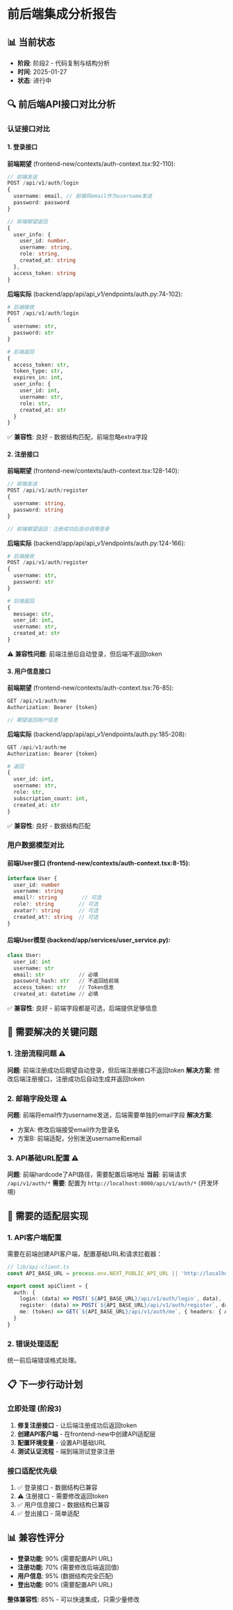 # 前后端集成分析报告

## 📊 当前状态
- **阶段**: 阶段2 - 代码复制与结构分析
- **时间**: 2025-01-27
- **状态**: 进行中

## 🔍 前后端API接口对比分析

### 认证接口对比

#### 1. 登录接口
**前端期望** (frontend-new/contexts/auth-context.tsx:92-110):
```typescript
// 前端发送
POST /api/v1/auth/login
{
  username: email, // 前端将email作为username发送
  password: password
}

// 前端期望返回
{
  user_info: {
    user_id: number,
    username: string,
    role: string,
    created_at: string
  },
  access_token: string
}
```

**后端实际** (backend/app/api/api_v1/endpoints/auth.py:74-102):
```python
# 后端接收
POST /api/v1/auth/login
{
  username: str,
  password: str
}

# 后端返回
{
  access_token: str,
  token_type: str,
  expires_in: int,
  user_info: {
    user_id: int,
    username: str,
    role: str,
    created_at: str
  }
}
```

✅ **兼容性**: 良好 - 数据结构匹配，前端忽略extra字段

#### 2. 注册接口
**前端期望** (frontend-new/contexts/auth-context.tsx:128-140):
```typescript
// 前端发送
POST /api/v1/auth/register  
{
  username: string,
  password: string
}

// 前端期望返回：注册成功后自动调用登录
```

**后端实际** (backend/app/api/api_v1/endpoints/auth.py:124-166):
```python
# 后端接收
POST /api/v1/auth/register
{
  username: str,
  password: str  
}

# 后端返回
{
  message: str,
  user_id: int,
  username: str,
  created_at: str
}
```

⚠️ **兼容性问题**: 前端注册后自动登录，但后端不返回token

#### 3. 用户信息接口
**前端期望** (frontend-new/contexts/auth-context.tsx:76-85):
```typescript
GET /api/v1/auth/me
Authorization: Bearer {token}

// 期望返回用户信息
```

**后端实际** (backend/app/api/api_v1/endpoints/auth.py:185-208):
```python
GET /api/v1/auth/me
Authorization: Bearer {token}

# 返回
{
  user_id: int,
  username: str, 
  role: str,
  subscription_count: int,
  created_at: str
}
```

✅ **兼容性**: 良好 - 数据结构匹配

### 用户数据模型对比

#### 前端User接口 (frontend-new/contexts/auth-context.tsx:8-15):
```typescript
interface User {
  user_id: number
  username: string
  email?: string        // 可选
  role?: string        // 可选
  avatar?: string      // 可选
  created_at?: string  // 可选
}
```

#### 后端User模型 (backend/app/services/user_service.py):
```python
class User:
  user_id: int
  username: str
  email: str           // 必填
  password_hash: str   // 不返回给前端
  access_token: str    // Token信息
  created_at: datetime // 必填
```

✅ **兼容性**: 良好 - 前端字段都是可选，后端提供足够信息

## 🚨 需要解决的关键问题

### 1. 注册流程问题 ⚠️
**问题**: 前端注册成功后期望自动登录，但后端注册接口不返回token
**解决方案**: 修改后端注册接口，注册成功后自动生成并返回token

### 2. 邮箱字段处理 ⚠️
**问题**: 前端将email作为username发送，后端需要单独的email字段
**解决方案**: 
- 方案A: 修改后端接受email作为登录名
- 方案B: 前端适配，分别发送username和email

### 3. API基础URL配置 ⚠️
**问题**: 前端hardcode了API路径，需要配置后端地址
**当前**: 前端请求 `/api/v1/auth/*`
**需要**: 配置为 `http://localhost:8000/api/v1/auth/*` (开发环境)

## 🔧 需要的适配层实现

### 1. API客户端配置
需要在前端创建API客户端，配置基础URL和请求拦截器：

```typescript
// lib/api-client.ts
const API_BASE_URL = process.env.NEXT_PUBLIC_API_URL || 'http://localhost:8000'

export const apiClient = {
  auth: {
    login: (data) => POST(`${API_BASE_URL}/api/v1/auth/login`, data),
    register: (data) => POST(`${API_BASE_URL}/api/v1/auth/register`, data),
    me: (token) => GET(`${API_BASE_URL}/api/v1/auth/me`, { headers: { Authorization: `Bearer ${token}` } })
  }
}
```

### 2. 错误处理适配
统一前后端错误格式处理。

## 📋 下一步行动计划

### 立即处理 (阶段3)
1. **修复注册接口** - 让后端注册成功后返回token
2. **创建API客户端** - 在frontend-new中创建API适配层
3. **配置环境变量** - 设置API基础URL
4. **测试认证流程** - 端到端测试登录注册

### 接口适配优先级
1. ✅ 登录接口 - 数据结构已兼容
2. ⚠️ 注册接口 - 需要修改返回token
3. ✅ 用户信息接口 - 数据结构已兼容
4. ✅ 登出接口 - 简单适配

## 📊 兼容性评分
- **登录功能**: 90% (需要配置API URL)
- **注册功能**: 70% (需要修改后端返回值)
- **用户信息**: 95% (数据结构完全匹配)
- **登出功能**: 90% (需要配置API URL)

**整体兼容性**: 85% - 可以快速集成，只需少量修改 